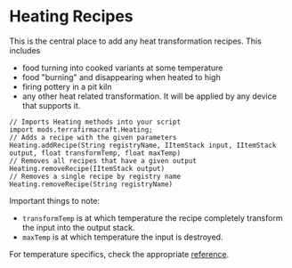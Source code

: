 # Heating Recipes

This is the central place to add any heat transformation recipes. This includes

- food turning into cooked variants at some temperature
- food "burning" and disappearing when heated to high
- firing pottery in a pit kiln
- any other heat related transformation. It will be applied by any device that supports it.

```zenscript
// Imports Heating methods into your script
import mods.terrafirmacraft.Heating;
// Adds a recipe with the given parameters
Heating.addRecipe(String registryName, IItemStack input, IItemStack output, float transformTemp, float maxTemp)
// Removes all recipes that have a given output
Heating.removeRecipe(IItemStack output)
// Removes a single recipe by registry name
Heating.removeRecipe(String registryName)
```

Important things to note:

- `transformTemp` is at which temperature the recipe completely transform the input into the output stack.
- `maxTemp` is at which temperature the input is destroyed.

For temperature specifics, check the appropriate [reference](../temperatures/).
